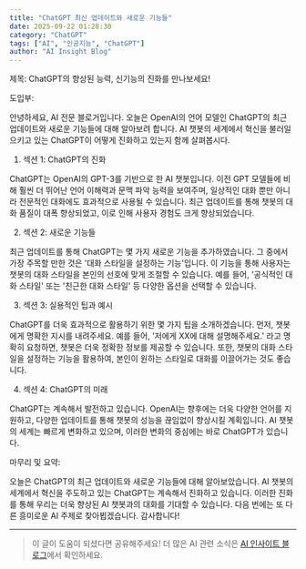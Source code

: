 ```yaml
---
title: "ChatGPT 최신 업데이트와 새로운 기능들"
date: 2025-09-22 01:28:30
category: "ChatGPT"
tags: ["AI", "인공지능", "ChatGPT"]
author: "AI Insight Blog"
---
```


제목: ChatGPT의 향상된 능력, 신기능의 진화를 만나보세요!

도입부: 

안녕하세요, AI 전문 블로거입니다. 오늘은 OpenAI의 언어 모델인 ChatGPT의 최근 업데이트와 새로운 기능들에 대해 알아보려 합니다. AI 챗봇의 세계에서 혁신을 불러일으키고 있는 ChatGPT이 어떻게 진화하고 있는지 함께 살펴봅시다.

1. 섹션 1: ChatGPT의 진화

ChatGPT는 OpenAI의 GPT-3를 기반으로 한 AI 챗봇입니다. 이전 GPT 모델들에 비해 훨씬 더 뛰어난 언어 이해력과 문맥 파악 능력을 보여주며, 일상적인 대화 뿐만 아니라 전문적인 대화에도 효과적으로 사용될 수 있습니다. 최근 업데이트를 통해 챗봇의 대화 품질이 대폭 향상되었고, 이로 인해 사용자 경험도 크게 향상되었습니다.

2. 섹션 2: 새로운 기능들

최근 업데이트를 통해 ChatGPT는 몇 가지 새로운 기능을 추가하였습니다. 그 중에서 가장 주목할 만한 것은 '대화 스타일을 설정하는 기능'입니다. 이 기능을 통해 사용자는 챗봇의 대화 스타일을 본인의 선호에 맞게 조절할 수 있습니다. 예를 들어, '공식적인 대화 스타일' 또는 '친근한 대화 스타일' 등 다양한 옵션을 선택할 수 있습니다.

3. 섹션 3: 실용적인 팁과 예시

ChatGPT를 더욱 효과적으로 활용하기 위한 몇 가지 팁을 소개하겠습니다. 먼저, 챗봇에게 명확한 지시를 내려주세요. 예를 들어, '저에게 XX에 대해 설명해주세요.' 라고 명확히 요청하면, 챗봇은 더욱 정확한 정보를 제공할 수 있습니다. 또한, 챗봇의 대화 스타일을 설정하는 기능을 활용하여, 본인이 원하는 스타일로 대화를 이끌어가는 것도 좋습니다.

4. 섹션 4: ChatGPT의 미래

ChatGPT는 계속해서 발전하고 있습니다. OpenAI는 향후에는 더욱 다양한 언어를 지원하고, 다양한 업데이트를 통해 챗봇의 성능을 끊임없이 향상시킬 계획입니다. AI 챗봇의 세계는 빠르게 변화하고 있으며, 이러한 변화의 중심에는 바로 ChatGPT가 있습니다.

마무리 및 요약:

오늘은 ChatGPT의 최근 업데이트와 새로운 기능들에 대해 알아보았습니다. AI 챗봇의 세계에서 혁신을 주도하고 있는 ChatGPT는 계속해서 진화하고 있습니다. 이러한 진화를 통해 우리는 더욱 향상된 AI 챗봇과의 대화를 기대할 수 있습니다. 다음 번에는 또 다른 흥미로운 AI 주제로 찾아뵙겠습니다. 감사합니다!


---

> 이 글이 도움이 되셨다면 공유해주세요! 
> 더 많은 AI 관련 소식은 [AI 인사이트 블로그](https://tonyhwang1004.github.io/ai-insight-blog)에서 확인하세요.
